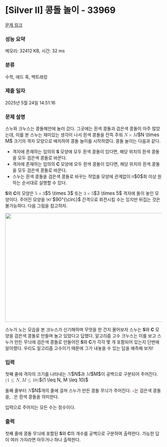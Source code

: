 # [Silver II] 콩돌 놀이 - 33969 

[문제 링크](https://www.acmicpc.net/problem/33969) 

### 성능 요약

메모리: 32412 KB, 시간: 32 ms

### 분류

수학, 애드 혹, 백트래킹

### 제출 일자

2025년 5월 24일 14:51:16

### 문제 설명

<p>스누와 크누스는 콩돌해안에 놀러 갔다. 그곳에는 흰색 콩돌과 검은색 콩돌이 아주 많았는데, 이를 본 스누는 재미있는 생각이 나서 흰색 콩돌을 잔뜩 주워 <mjx-container class="MathJax" jax="CHTML" style="font-size: 109%; position: relative;"><mjx-math class="MJX-TEX" aria-hidden="true"><mjx-mi class="mjx-i"><mjx-c class="mjx-c1D441 TEX-I"></mjx-c></mjx-mi><mjx-mo class="mjx-n" space="3"><mjx-c class="mjx-cD7"></mjx-c></mjx-mo><mjx-mi class="mjx-i" space="3"><mjx-c class="mjx-c1D440 TEX-I"></mjx-c></mjx-mi></mjx-math><mjx-assistive-mml unselectable="on" display="inline"><math xmlns="http://www.w3.org/1998/Math/MathML"><mi>N</mi><mo>×</mo><mi>M</mi></math></mjx-assistive-mml><span aria-hidden="true" class="no-mathjax mjx-copytext">$N \times M$</span></mjx-container> 크기의 격자 모양으로 배치하여 콩돌 놀이를 시작하였다. 콩돌 놀이는 다음과 같다.</p>

<ul>
	<li>격자에 존재하는 임의의 <strong>S</strong> 모양에 모두 흰색 콩돌이 있다면, 해당 위치의 흰색 콩돌을 모두 검은색 콩돌로 바꾼다.</li>
	<li>격자에 존재하는 임의의 <strong>C</strong> 모양에 모두 흰색 콩돌이 있다면, 해당 위치의 흰색 콩돌을 모두 검은색 콩돌로 바꾼다.</li>
	<li>스누는 흰색 콩돌을 검은색 콩돌로 바꾸는 작업을 모양에 관계없이 <mjx-container class="MathJax" jax="CHTML" style="font-size: 109%; position: relative;"><mjx-math class="MJX-TEX" aria-hidden="true"><mjx-mn class="mjx-n"><mjx-c class="mjx-c30"></mjx-c></mjx-mn></mjx-math><mjx-assistive-mml unselectable="on" display="inline"><math xmlns="http://www.w3.org/1998/Math/MathML"><mn>0</mn></math></mjx-assistive-mml><span aria-hidden="true" class="no-mathjax mjx-copytext">$0$</span></mjx-container>회 이상 원하는 순서대로 실행할 수 있다.</li>
</ul>

<p><strong>S</strong>와 <strong>C</strong>의 모양은 <mjx-container class="MathJax" jax="CHTML" style="font-size: 109%; position: relative;"><mjx-math class="MJX-TEX" aria-hidden="true"><mjx-mn class="mjx-n"><mjx-c class="mjx-c35"></mjx-c></mjx-mn><mjx-mo class="mjx-n" space="3"><mjx-c class="mjx-cD7"></mjx-c></mjx-mo><mjx-mn class="mjx-n" space="3"><mjx-c class="mjx-c33"></mjx-c></mjx-mn></mjx-math><mjx-assistive-mml unselectable="on" display="inline"><math xmlns="http://www.w3.org/1998/Math/MathML"><mn>5</mn><mo>×</mo><mn>3</mn></math></mjx-assistive-mml><span aria-hidden="true" class="no-mathjax mjx-copytext">$5 \times 3$</span></mjx-container> 또는 <mjx-container class="MathJax" jax="CHTML" style="font-size: 109%; position: relative;"><mjx-math class="MJX-TEX" aria-hidden="true"><mjx-mn class="mjx-n"><mjx-c class="mjx-c33"></mjx-c></mjx-mn><mjx-mo class="mjx-n" space="3"><mjx-c class="mjx-cD7"></mjx-c></mjx-mo><mjx-mn class="mjx-n" space="3"><mjx-c class="mjx-c35"></mjx-c></mjx-mn></mjx-math><mjx-assistive-mml unselectable="on" display="inline"><math xmlns="http://www.w3.org/1998/Math/MathML"><mn>3</mn><mo>×</mo><mn>5</mn></math></mjx-assistive-mml><span aria-hidden="true" class="no-mathjax mjx-copytext">$3 \times 5$</span></mjx-container> 격자에 돌이 놓인 모양이다. 주어진 모양을 <mjx-container class="MathJax" jax="CHTML" style="font-size: 109%; position: relative;"><mjx-math class="MJX-TEX" aria-hidden="true"><mjx-msup><mjx-mn class="mjx-n"><mjx-c class="mjx-c39"></mjx-c><mjx-c class="mjx-c30"></mjx-c></mjx-mn><mjx-script style="vertical-align: 0.393em;"><mjx-texatom size="s" texclass="ORD"><mjx-mo class="mjx-n"><mjx-c class="mjx-c2218"></mjx-c></mjx-mo></mjx-texatom></mjx-script></mjx-msup></mjx-math><mjx-assistive-mml unselectable="on" display="inline"><math xmlns="http://www.w3.org/1998/Math/MathML"><msup><mn>90</mn><mrow data-mjx-texclass="ORD"><mo>∘</mo></mrow></msup></math></mjx-assistive-mml><span aria-hidden="true" class="no-mathjax mjx-copytext">$90^{\circ}$</span></mjx-container> 간격으로 회전시킬 수는 있지만 뒤집는 것은 불가능하다. 다음 그림을 참고하자.</p>

<p style="text-align: center;"><img alt="" src="https://upload.acmicpc.net/e66dda04-ea2f-4ef2-b254-b97274adaf8f/-/preview/" style="height: 350px; width: 600px;"></p>

<p>스누가 노는 모습을 본 크누스가 신기해하며 무엇을 한 건지 물어보자 스누는 <strong>S</strong>와 <strong>C</strong> 모양을 검은색 콩돌로 만들며 놀고 있었다고 답했다. 알고리즘 고수 크누스는 이를 보고 스누가 만든 무늬에 검은색 콩돌로 만들어진 <strong>S</strong>와 <strong>C</strong>가 각각 몇 개 포함되어 있는지 단번에 알아챘다. 우리도 알고리즘 고수이기 때문에 그가 내놓을 수 있는 답을 예측해 보자!</p>

### 입력 

 <p>첫째 줄에 격자의 크기를 나타내는 <mjx-container class="MathJax" jax="CHTML" style="font-size: 109%; position: relative;"><mjx-math class="MJX-TEX" aria-hidden="true"><mjx-mi class="mjx-i"><mjx-c class="mjx-c1D441 TEX-I"></mjx-c></mjx-mi></mjx-math><mjx-assistive-mml unselectable="on" display="inline"><math xmlns="http://www.w3.org/1998/Math/MathML"><mi>N</mi></math></mjx-assistive-mml><span aria-hidden="true" class="no-mathjax mjx-copytext">$N$</span></mjx-container>과 <mjx-container class="MathJax" jax="CHTML" style="font-size: 109%; position: relative;"><mjx-math class="MJX-TEX" aria-hidden="true"><mjx-mi class="mjx-i"><mjx-c class="mjx-c1D440 TEX-I"></mjx-c></mjx-mi></mjx-math><mjx-assistive-mml unselectable="on" display="inline"><math xmlns="http://www.w3.org/1998/Math/MathML"><mi>M</mi></math></mjx-assistive-mml><span aria-hidden="true" class="no-mathjax mjx-copytext">$M$</span></mjx-container>이 공백으로 구분되어 주어진다. <mjx-container class="MathJax" jax="CHTML" style="font-size: 109%; position: relative;"><mjx-math class="MJX-TEX" aria-hidden="true"><mjx-mo class="mjx-n"><mjx-c class="mjx-c28"></mjx-c></mjx-mo><mjx-mn class="mjx-n"><mjx-c class="mjx-c31"></mjx-c></mjx-mn><mjx-mo class="mjx-n" space="4"><mjx-c class="mjx-c2264"></mjx-c></mjx-mo><mjx-mi class="mjx-i" space="4"><mjx-c class="mjx-c1D441 TEX-I"></mjx-c></mjx-mi><mjx-mo class="mjx-n"><mjx-c class="mjx-c2C"></mjx-c></mjx-mo><mjx-mi class="mjx-i" space="2"><mjx-c class="mjx-c1D440 TEX-I"></mjx-c></mjx-mi><mjx-mo class="mjx-n" space="4"><mjx-c class="mjx-c2264"></mjx-c></mjx-mo><mjx-mn class="mjx-n" space="4"><mjx-c class="mjx-c31"></mjx-c><mjx-c class="mjx-c30"></mjx-c></mjx-mn><mjx-mo class="mjx-n"><mjx-c class="mjx-c29"></mjx-c></mjx-mo></mjx-math><mjx-assistive-mml unselectable="on" display="inline"><math xmlns="http://www.w3.org/1998/Math/MathML"><mo stretchy="false">(</mo><mn>1</mn><mo>≤</mo><mi>N</mi><mo>,</mo><mi>M</mi><mo>≤</mo><mn>10</mn><mo stretchy="false">)</mo></math></mjx-assistive-mml><span aria-hidden="true" class="no-mathjax mjx-copytext">$(1 \leq N, M \leq 10)$</span> </mjx-container></p>

<p>둘째 줄부터 <mjx-container class="MathJax" jax="CHTML" style="font-size: 109%; position: relative;"><mjx-math class="MJX-TEX" aria-hidden="true"><mjx-mi class="mjx-i"><mjx-c class="mjx-c1D441 TEX-I"></mjx-c></mjx-mi></mjx-math><mjx-assistive-mml unselectable="on" display="inline"><math xmlns="http://www.w3.org/1998/Math/MathML"><mi>N</mi></math></mjx-assistive-mml><span aria-hidden="true" class="no-mathjax mjx-copytext">$N$</span></mjx-container>개의 줄에 걸쳐 스누가 만든 콩돌 무늬가 주어진다. <code><font color="#e74c3c">x</font></code>는 검은색 콩돌을, <code><font color="#e74c3c">.</font></code>은 흰색 콩돌을 의미한다.</p>

<p>입력으로 주어지는 모든 수는 정수이다.</p>

### 출력 

 <p>첫째 줄에 콩돌 무늬에 포함된 <strong>S</strong>와 <strong>C</strong>의 개수를 공백으로 구분하여 출력한다. 가능한 답이 여러 가지라면 아무거나 하나 출력한다.</p>

